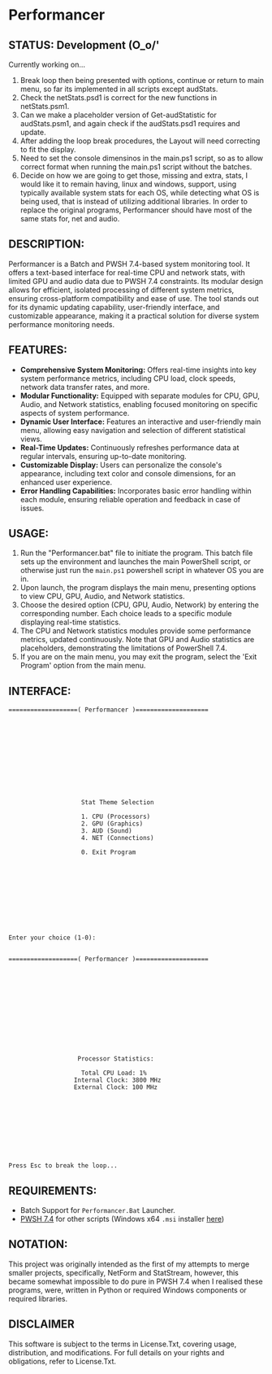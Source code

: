 # Performancer

## STATUS: Development (O_o/'
Currently working on...
1. Break loop then being presented with options, continue or return to main menu, so far its implemented in all scripts except audStats. 
2. Check the netStats.psd1 is correct for the new functions in netStats.psm1.
3. Can we make a placeholder version of Get-audStatistic for audStats.psm1, and again check if the audStats.psd1 requires and update.
4. After adding the loop break procedures, the Layout will need correcting to fit the display.
5. Need to set the console dimensinos in the main.ps1 script, so as to allow correct format when running the main.ps1 script without the batches.
6. Decide on how we are going to get those, missing and extra, stats, I would like it to remain having, linux and windows, support, using typically available system stats for each OS, while detecting what OS is being used, that is instead of utilizing additional libraries. In order to replace the original programs, Performancer should have most of the same stats for, net and audio.


## DESCRIPTION:
Performancer is a Batch and PWSH 7.4-based system monitoring tool. It offers a text-based interface for real-time CPU and network stats, with limited GPU and audio data due to PWSH 7.4 constraints. Its modular design allows for efficient, isolated processing of different system metrics, ensuring cross-platform compatibility and ease of use. The tool stands out for its dynamic updating capability, user-friendly interface, and customizable appearance, making it a practical solution for diverse system performance monitoring needs.

## FEATURES:
- **Comprehensive System Monitoring:** Offers real-time insights into key system performance metrics, including CPU load, clock speeds, network data transfer rates, and more.
- **Modular Functionality:** Equipped with separate modules for CPU, GPU, Audio, and Network statistics, enabling focused monitoring on specific aspects of system performance.
- **Dynamic User Interface:** Features an interactive and user-friendly main menu, allowing easy navigation and selection of different statistical views.
- **Real-Time Updates:** Continuously refreshes performance data at regular intervals, ensuring up-to-date monitoring.
- **Customizable Display:** Users can personalize the console's appearance, including text color and console dimensions, for an enhanced user experience.
- **Error Handling Capabilities:** Incorporates basic error handling within each module, ensuring reliable operation and feedback in case of issues.

## USAGE:
1. Run the "Performancer.bat" file to initiate the program. This batch file sets up the environment and launches the main PowerShell script, or otherwise just run the `main.ps1` powershell script in whatever OS you are in.
2. Upon launch, the program displays the main menu, presenting options to view CPU, GPU, Audio, and Network statistics.
3. Choose the desired option (CPU, GPU, Audio, Network) by entering the corresponding number. Each choice leads to a specific module displaying real-time statistics.
4. The CPU and Network statistics modules provide some performance metrics, updated continuously. Note that GPU and Audio statistics are placeholders, demonstrating the limitations of PowerShell 7.4.
5. If you are on the main menu, you may exit the program, select the 'Exit Program' option from the main menu.

## INTERFACE:
```
===================( Performancer )====================












                    Stat Theme Selection

                    1. CPU (Processors)
                    2. GPU (Graphics)
                    3. AUD (Sound)
                    4. NET (Connections)

                    0. Exit Program











Enter your choice (1-0):

```
```

===================( Performancer )====================













                   Processor Statistics:

                    Total CPU Load: 1%
                  Internal Clock: 3800 MHz
                  External Clock: 100 MHz










Press Esc to break the loop...

```

## REQUIREMENTS:
- Batch Support for `Performancer.Bat` Launcher.
- [PWSH 7.4](https://github.com/PowerShell/PowerShell/releases/tag/v7.4.0) for other scripts (Windows x64 `.msi` installer [here](https://github.com/PowerShell/PowerShell/releases/download/v7.4.0/PowerShell-7.4.0-win-x64.msi)) 

## NOTATION:
This project was originally intended as the first of my attempts to merge smaller projects, specifically, NetForm and StatStream, however, this became somewhat impossible to do pure in PWSH 7.4 when I realised these programs, were, written in Python or required Windows components or required libraries.

## DISCLAIMER
This software is subject to the terms in License.Txt, covering usage, distribution, and modifications. For full details on your rights and obligations, refer to License.Txt.
